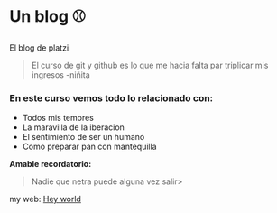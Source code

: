# Un blog ⚾
El blog de platzi
>El curso de git y github es lo que me hacia falta par triplicar mis ingresos
>-niñita

### En este curso vemos todo lo relacionado con:
* Todos mis temores
* La maravilla de la iberacion
* El sentimiento de ser un humano
* Como preparar pan con mantequilla

**Amable recordatorio:**
>Nadie que netra puede alguna vez salir>

my web: [Hey world](http://www.ulima.edu.pe/publicaciones-ebook)